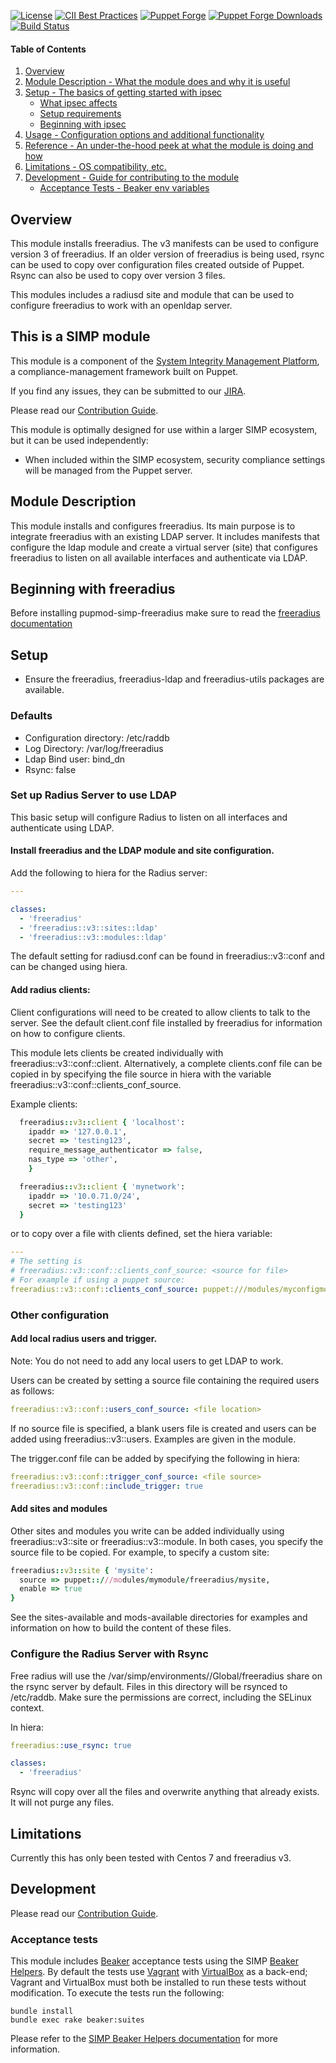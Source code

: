 [![License](https://img.shields.io/:license-apache-blue.svg)](http://www.apache.org/licenses/LICENSE-2.0.html)
[![CII Best Practices](https://bestpractices.coreinfrastructure.org/projects/73/badge)](https://bestpractices.coreinfrastructure.org/projects/73)
[![Puppet Forge](https://img.shields.io/puppetforge/v/simp/libreswan.svg)](https://forge.puppetlabs.com/simp/freeradius)
[![Puppet Forge Downloads](https://img.shields.io/puppetforge/dt/simp/libreswan.svg)](https://forge.puppetlabs.com/simp/freeradius)
[![Build Status](https://travis-ci.org/simp/pupmod-simp-libreswan.svg)](https://travis-ci.org/simp/pupmod-simp-freeradius)

#### Table of Contents

1. [Overview](#overview)
2. [Module Description - What the module does and why it is useful](#module-description)
3. [Setup - The basics of getting started with ipsec](#setup)
    * [What ipsec affects](#what-ipsec-affects)
    * [Setup requirements](#setup-requirements)
    * [Beginning with ipsec](#beginning-with-ipsec)
4. [Usage - Configuration options and additional functionality](#usage)
5. [Reference - An under-the-hood peek at what the module is doing and how](#reference)
5. [Limitations - OS compatibility, etc.](#limitations)
6. [Development - Guide for contributing to the module](#development)
      * [Acceptance Tests - Beaker env variables](#acceptance-tests)

## Overview

This module installs freeradius. The v3 manifests can be used to configure version 3 of freeradius.
If an older version of freeradius is being used, rsync can be used to copy over configuration files
created outside of Puppet.  Rsync can also be used to copy over version 3 files.

This modules includes a radiusd site and module that can be used to configure freeradius to
work with an openldap server.

## This is a SIMP module

This module is a component of the [System Integrity Management Platform](https://simp-project.com),
a compliance-management framework built on Puppet.

If you find any issues, they can be submitted to our [JIRA](https://simp-project.atlassian.net/).

Please read our [Contribution Guide](http://simp.readthedocs.io/en/stable/contributors_guide/index.html).

This module is optimally designed for use within a larger SIMP ecosystem, but it can be used independently:

* When included within the SIMP ecosystem, security compliance settings will be managed from the Puppet server.

## Module Description

This module installs and configures freeradius. Its main purpose is to integrate freeradius
with an existing LDAP server. It includes manifests that configure the ldap module and create
a virtual server (site) that configures freeradius to listen on all available interfaces and
authenticate via LDAP.

## Beginning with freeradius

Before installing pupmod-simp-freeradius make sure to read the [freeradius documentation](http://freeradius.org/documentation)

## Setup

* Ensure the freeradius, freeradius-ldap and freeradius-utils packages are available.


### Defaults

* Configuration directory: /etc/raddb
* Log Directory: /var/log/freeradius
* Ldap Bind user: bind_dn
* Rsync: false

### Set up Radius Server to use LDAP

This basic setup will configure Radius to listen on all interfaces and authenticate
using LDAP.

#### Install freeradius and the LDAP module and site configuration.

Add the following to hiera for the Radius server:

```yaml
---

classes:
  - 'freeradius'
  - 'freeradius::v3::sites::ldap'
  - 'freeradius::v3::modules::ldap'
```

The default setting for radiusd.conf can be found in freeradius::v3::conf
and can be changed using hiera.

#### Add radius clients:

Client configurations will need to be created to allow clients to talk to the server.
See the default client.conf file installed by freeradius for information on how to
configure clients.

This module lets clients be created individually with freeradius::v3::conf::client.
Alternatively, a complete clients.conf file can be copied in by specifying the file
source in hiera with the variable freeradius::v3::conf::clients_conf_source.

Example clients:

``` ruby
  freeradius::v3::client { 'localhost':
    ipaddr => '127.0.0.1',
    secret => 'testing123',
    require_message_authenticator => false,
    nas_type => 'other',
    }

  freeradius::v3::client { 'mynetwork':
    ipaddr => '10.0.71.0/24',
    secret => 'testing123'
  }
```

or to copy over a file with clients defined, set the hiera variable:

``` yaml
---
# The setting is
# freeradius::v3::conf::clients_conf_source: <source for file>
# For example if using a puppet source:
freeradius::v3::conf::clients_conf_source: puppet:///modules/myconfigmod/freeradius/client.conf
```

### Other configuration

#### Add local radius users and trigger.

Note: You do not need to add any local users to get LDAP to work.

Users can be created by setting a source file containing the required users
as follows:

``` yaml
freeradius::v3::conf::users_conf_source: <file location>
```

If no source file is specified, a blank users file is created and users can be
added using freeradius::v3::users. Examples are given in the module.

The trigger.conf file can be added by specifying the following in hiera:

``` yaml
freeradius::v3::conf::trigger_conf_source: <file source>
freeradius::v3::conf::include_trigger: true
```

#### Add sites and modules

Other sites and modules you write can be added individually using freeradius::v3::site
or freeradius::v3::module.  In both cases, you specify the source file to be copied.
For example, to specify a custom site:

``` ruby
freeradius::v3::site { 'mysite':
  source => puppet::///modules/mymodule/freeradius/mysite,
  enable => true
}
```

See the sites-available and mods-available directories for examples and information
on how to build the content of these files.

### Configure the Radius Server with Rsync

Free radius will use the /var/simp/environments/<os>/Global/freeradius share
on the rsync server by default.
Files in this directory will be rsynced to /etc/raddb. Make sure the permissions are correct,
including the SELinux context.

In hiera:

``` yaml
freeradius::use_rsync: true

classes:
  - 'freeradius'
```

Rsync will copy over all the files and overwrite anything that already exists.
It will not purge any files.

## Limitations

Currently this has only been tested with Centos 7 and freeradius v3.

## Development

Please read our [Contribution Guide](http://simp.readthedocs.io/en/stable/contributors_guide/index.html).

### Acceptance tests

This module includes [Beaker](https://github.com/puppetlabs/beaker) acceptance tests using the SIMP [Beaker Helpers](https://github.com/simp/rubygem-simp-beaker-helpers).  By default the tests use [Vagrant](https://www.vagrantup.com/) with [VirtualBox](https://www.virtualbox.org) as a back-end; Vagrant and VirtualBox must both be installed to run these tests without modification. To execute the tests run the following:

```shell
bundle install
bundle exec rake beaker:suites
```

Please refer to the [SIMP Beaker Helpers documentation](https://github.com/simp/rubygem-simp-beaker-helpers/blob/master/README.md) for more information.
